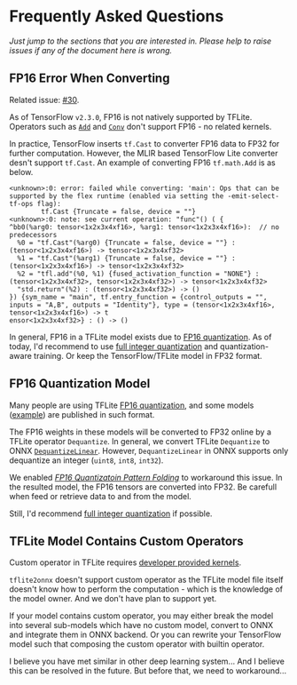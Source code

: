 Frequently Asked Questions
==========================

_Just jump to the sections that you are interested in.
Please help to raise issues if any of the document here is wrong._


## FP16 Error When Converting

Related issue: [#30](https://github.com/jackwish/tflite2onnx/issues/30).

As of TensorFlow `v2.3.0`, FP16 is not natively supported by TFLite.
Operators such as [`Add`](https://github.com/tensorflow/tensorflow/blob/v2.3.0/tensorflow/lite/kernels/add.cc#L196)
and [`Conv`](https://github.com/tensorflow/tensorflow/blob/v2.3.0/tensorflow/lite/kernels/conv.cc#L998)
don't support FP16 - no related kernels.

In practice, TensorFlow inserts `tf.Cast` to converter FP16 data to FP32
for further computation. However, the MLIR based TensorFlow Lite converter
desn't support `tf.Cast`. An example of converting FP16 `tf.math.Add` is as below.

```
<unknown>:0: error: failed while converting: 'main': Ops that can be supported by the flex runtime (enabled via setting the -emit-select-tf-ops flag):
        tf.Cast {Truncate = false, device = ""}
<unknown>:0: note: see current operation: "func"() ( {
^bb0(%arg0: tensor<1x2x3x4xf16>, %arg1: tensor<1x2x3x4xf16>):  // no predecessors
  %0 = "tf.Cast"(%arg0) {Truncate = false, device = ""} : (tensor<1x2x3x4xf16>) -> tensor<1x2x3x4xf32>
  %1 = "tf.Cast"(%arg1) {Truncate = false, device = ""} : (tensor<1x2x3x4xf16>) -> tensor<1x2x3x4xf32>
  %2 = "tfl.add"(%0, %1) {fused_activation_function = "NONE"} : (tensor<1x2x3x4xf32>, tensor<1x2x3x4xf32>) -> tensor<1x2x3x4xf32>
  "std.return"(%2) : (tensor<1x2x3x4xf32>) -> ()
}) {sym_name = "main", tf.entry_function = {control_outputs = "", inputs = "A,B", outputs = "Identity"}, type = (tensor<1x2x3x4xf16>, tensor<1x2x3x4xf16>) -> t
ensor<1x2x3x4xf32>} : () -> ()
```

In general, FP16 in a TFLite model exists due to
[FP16 quantization](https://www.tensorflow.org/lite/performance/post_training_quantization#float16_quantization).
As of today, I'd recommend to use
[full integer quantization](https://www.tensorflow.org/lite/performance/post_training_quantization#full_integer_quantization)
and quantization-aware training.
Or keep the TensorFlow/TFLite model in FP32 format.


## FP16 Quantization Model

Many people are using TFLite
[FP16 quantization](https://www.tensorflow.org/lite/performance/post_training_quantization#float16_quantization),
and some models ([example](https://github.com/jackwish/tflite2onnx/issues/33))
are published in such format.

The FP16 weights in these models will be converted to FP32 online by a TFLite
operator `Dequantize`. In general, we convert TFLite `Dequantize` to ONNX
[`DequantizeLinear`](https://github.com/onnx/onnx/blob/master/docs/Changelog.md#DequantizeLinear-10).
However, `DequantizeLinear` in ONNX supports only dequantize an integer
(`uint8`, `int8`, `int32`).

We enabled [*FP16 Quantizatoin Pattern Folding*](https://github.com/jackwish/tflite2onnx/issues/35)
to workaround this issue. In the resulted model, the FP16 tensors are converted into FP32.
Be carefull when feed or retrieve data to and from the model.

Still, I'd recommend
[full integer quantization](https://www.tensorflow.org/lite/performance/post_training_quantization#full_integer_quantization)
if possible.


## TFLite Model Contains Custom Operators

Custom operator in TFLite requires
[developer provided kernels](https://www.tensorflow.org/lite/guide/ops_custom#defining_the_kernel_in_the_tensorflow_lite_runtime).

`tflite2onnx` doesn't support custom operator as the TFLite model file
itself doesn't know how to perform the computation - which is the knowledge
of the model owner. And we don't have plan to support yet.

If your model contains custom operator, you may either break the model
into several sub-models which have no custom model, convert to ONNX
and integrate them in ONNX backend. Or you can rewrite your TensorFlow
model such that composing the custom operator with builtin operator.

I believe you have met similar in other deep learning system...
And I believe this can be resolved in the future.
But before that, we need to workaround...
